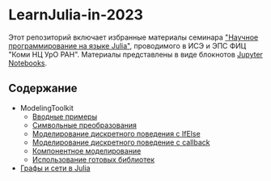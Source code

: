 # LearnJulia-in-2023

Этот репозиторий включает избранные материалы семинара ["Научное программирование на языке Julia"](https://iespn.komisc.ru/juliagroup), проводимого в ИСЭ и ЭПС ФИЦ "Коми НЦ УрО РАН". Материалы представлены в виде блокнотов [Jupyter Notebooks](https://jupyter.org/about).

## Содержание

- ModelingToolkit
  - [Вводные примеры](https://github.com/Grottoes/LearnJulia-in-2023/blob/main/1/MTK%20-%20%D0%92%D0%B2%D0%BE%D0%B4%D0%BD%D1%8B%D0%B5%20%D0%BF%D1%80%D0%B8%D0%BC%D0%B5%D1%80%D1%8B.ipynb)
  - [Символьные преобразования](https://github.com/Grottoes/LearnJulia-in-2023/blob/main/1/MTK%20-%20%D0%A1%D0%B8%D0%BC%D0%B2%D0%BE%D0%BB%D1%8C%D0%BD%D1%8B%D0%B5%20%D0%BF%D1%80%D0%B5%D0%BE%D0%B1%D1%80%D0%B0%D0%B7%D0%BE%D0%B2%D0%B0%D0%BD%D0%B8%D1%8F.ipynb)
  - [Моделирование дискретного поведения с IfElse](https://github.com/Grottoes/LearnJulia-in-2023/blob/main/1/MTK%20-%20%D0%94%D0%B8%D1%81%D0%BA%D1%80%D0%B5%D1%82%D0%BD%D1%8B%D0%B5%20%D1%81%D0%BE%D0%B1%D1%8B%D1%82%D0%B8%D1%8F%20%D1%81%20IfElse.ipynb)
  - [Моделирование дискретного поведение с callback](https://github.com/Grottoes/LearnJulia-in-2023/blob/main/1/MTK%20-%20%D0%94%D0%B8%D1%81%D0%BA%D1%80%D0%B5%D1%82%D0%BD%D1%8B%D0%B5%20%D1%81%D0%BE%D0%B1%D1%8B%D1%82%D0%B8%D1%8F%20%D1%81%20callback.ipynb)
  - [Компонентное моделирование](https://github.com/Grottoes/LearnJulia-in-2023/blob/main/1/MTK%20-%20%D0%9A%D0%BE%D0%BC%D0%BF%D0%BE%D0%BD%D0%B5%D0%BD%D1%82%D0%BD%D0%BE%D0%B5%20%D0%BC%D0%BE%D0%B4%D0%B5%D0%BB%D0%B8%D1%80%D0%BE%D0%B2%D0%B0%D0%BD%D0%B8%D0%B5.ipynb)
  - [Использование готовых библиотек](https://github.com/Grottoes/LearnJulia-in-2023/blob/main/1/MTK%20-%20%D0%93%D0%BE%D1%82%D0%BE%D0%B2%D1%8B%D0%B5%20%D0%B1%D0%B8%D0%B1%D0%BB%D0%B8%D0%BE%D1%82%D0%B5%D0%BA%D0%B8.ipynb)
- [Графы и сети в Julia](https://github.com/Grottoes/LearnJulia-in-2023/blob/main/avs/networks_1.ipynb)


